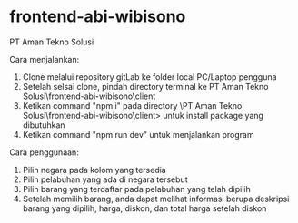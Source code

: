 # frontend-abi-wibisono

PT Aman Tekno Solusi

Cara menjalankan:

1. Clone melalui repository gitLab ke folder local PC/Laptop pengguna
2. Setelah selsai clone, pindah directory terminal ke PT Aman Tekno Solusi\frontend-abi-wibisono\client
3. Ketikan command "npm i" pada directory \PT Aman Tekno Solusi\frontend-abi-wibisono\client> untuk install package yang dibutuhkan
4. Ketikan command "npm run dev" untuk menjalankan program

Cara penggunaan:

1. Pilih negara pada kolom yang tersedia
2. Pilih pelabuhan yang ada di negara tersebut
3. Pilih barang yang terdaftar pada pelabuhan yang telah dipilih
4. Setelah memilih barang, anda dapat melihat informasi berupa deskripsi barang yang dipilih, harga, diskon, dan total harga setelah diskon
